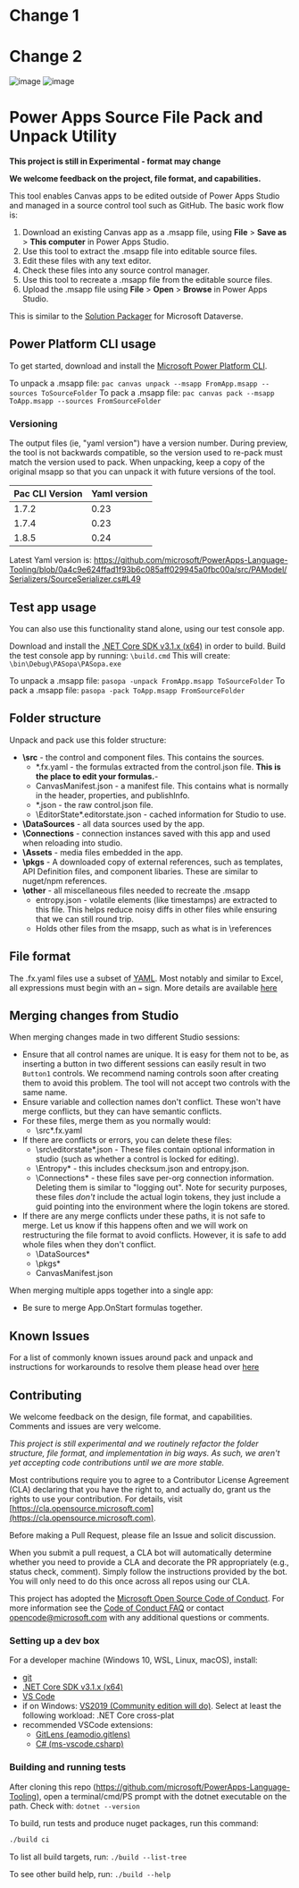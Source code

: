 # Change 1

# Change 2

![image](https://img.shields.io/github/workflow/status/microsoft/PowerApps-Language-Tooling/CI/master)  ![image](https://img.shields.io/nuget/vpre/Microsoft.PowerPlatform.Formulas.Tools)

# Power Apps Source File Pack and Unpack Utility

**This project is still in Experimental - format may change**

**We welcome feedback on the project, file format, and capabilities.**

This tool enables Canvas apps to be edited outside of Power Apps Studio and managed in a source control tool such as GitHub.  The basic work flow is:
1. Download an existing Canvas app as a .msapp file, using **File** > **Save as** > **This computer** in Power Apps Studio.
1. Use this tool to extract the .msapp file into editable source files.
1. Edit these files with any text editor.
1. Check these files into any source control manager.
1. Use this tool to recreate a .msapp file from the editable source files.
1. Upload the .msapp file using **File** > **Open** > **Browse** in Power Apps Studio.

This is similar to the [Solution Packager](https://docs.microsoft.com/en-us/power-platform/alm/solution-packager-tool) for Microsoft Dataverse.

## Power Platform CLI usage

To get started, download and install the [Microsoft Power Platform CLI](https://docs.microsoft.com/en-us/powerapps/developer/data-platform/powerapps-cli).

To unpack a .msapp file: `pac canvas unpack --msapp FromApp.msapp --sources ToSourceFolder`
To pack a .msapp file: `pac canvas pack --msapp ToApp.msapp --sources FromSourceFolder`

### Versioning

The output files (ie, "yaml version") have a version number. During preview, the tool is not backwards compatible, so the version used to re-pack must match the version used to pack.  When unpacking, keep a copy of the original msapp so that you can unpack it with future versions of the tool.

| Pac CLI Version | Yaml version |
| --- | --- |
| 1.7.2 | 0.23 |
| 1.7.4 | 0.23 |
| 1.8.5 | 0.24 |

Latest Yaml version is: https://github.com/microsoft/PowerApps-Language-Tooling/blob/0a4c9e624ffad1f93b6c085aff029945a0fbc00a/src/PAModel/Serializers/SourceSerializer.cs#L49



## Test app usage

You can also use this functionality stand alone, using our test console app.

Download and install the [.NET Core SDK v3.1.x (x64)](https://dotnet.microsoft.com/download/dotnet-core/3.1) in order to build.
Build the test console app by running: `\build.cmd`
This will create: `\bin\Debug\PASopa\PASopa.exe`

To unpack a .msapp file: `pasopa -unpack FromApp.msapp ToSourceFolder`
To pack a .msapp file: `pasopa -pack ToApp.msapp FromSourceFolder`

## Folder structure
Unpack and pack use this folder structure:

- **\src** - the control and component files. This contains the sources.
   - \*.fx.yaml - the formulas extracted from the control.json file.  **This is the place to edit your formulas.**-
   - CanvasManifest.json - a manifest file. This contains what is normally in the header, properties, and publishInfo.
   - \*.json - the raw control.json file.
   - \EditorState\*.editorstate.json - cached information for Studio to use.
- **\DataSources** - all data sources used by the app.
- **\Connections** - connection instances saved with this app and used when reloading into studio.
- **\Assets** - media files embedded in the app.
- **\pkgs** - A downloaded copy of external references, such as templates, API Definition files, and component libaries. These are similar to nuget/npm references.
- **\other** - all miscellaneous files needed to recreate the .msapp
   - entropy.json - volatile elements (like timestamps) are extracted to this file. This helps reduce noisy diffs in other files while ensuring that we can still round trip.
   - Holds other files from the msapp, such as what is in \references

## File format
The .fx.yaml files use a subset of [YAML](https://yaml.org/spec/1.2/spec.html).  Most notably and similar to Excel, all expressions must begin with an `=` sign.  More details are available [here](/docs/YAMLFileFormat.md)

## Merging changes from Studio
When merging changes made in two different Studio sessions:
- Ensure that all control names are unique.  It is easy for them not to be, as inserting a button in two different sessions can easily result in two `Button1` controls.  We recommend naming controls soon after creating them to avoid this problem.  The tool will not accept two controls with the same name.
- Ensure  variable and collection names don't conflict. These won't have merge conflicts, but they can have semantic conflicts.
- For these files, merge them as you normally would:
	- \src\*.fx.yaml
- If there are conflicts or errors, you can delete these files:
	- \src\editorstate\*.json  - These files contain optional information in studio (such as whether a control is locked for editing).
	- \Entropy\*  - this includes checksum.json and entropy.json.
	- \Connections\* - these files save per-org connection information. Deleting them is similar to "logging out".  Note for security purposes, these files  *don't* include the actual login tokens, they just include a guid pointing into the environment where the login tokens are stored.
- If there are any merge conflicts under these paths, it is not safe to merge.   Let us know if this happens often and we will work on restructuring the file format to avoid conflicts.   However, it is safe to add whole files when they don't conflict.
	- \DataSources\*
	- \pkgs\*
	- CanvasManifest.json

When merging multiple apps together into a single app:
- Be sure to merge App.OnStart formulas together.

## Known Issues
For a list of commonly known issues around pack and unpack and instructions for workarounds to resolve them please head over [here](/docs/KnownIssues.md)

## Contributing

We welcome feedback on the design, file format, and capabilities. Comments and issues are very welcome.

*This project is still experimental and we routinely refactor the folder structure, file format, and implementation in big ways.  As such, we aren't yet accepting code contributions until we are more stable.*

Most contributions require you to agree to a Contributor License Agreement (CLA) declaring that you have the right to, and actually do, grant us the rights to use your contribution. For details, visit [https://cla.opensource.microsoft.com](https://cla.opensource.microsoft.com).

Before making a Pull Request, please file an Issue and solicit discussion.

When you submit a pull request, a CLA bot will automatically determine whether you need to provide
a CLA and decorate the PR appropriately (e.g., status check, comment). Simply follow the instructions
provided by the bot. You will only need to do this once across all repos using our CLA.

This project has adopted the [Microsoft Open Source Code of Conduct](https://opensource.microsoft.com/codeofconduct/).
For more information see the [Code of Conduct FAQ](https://opensource.microsoft.com/codeofconduct/faq/) or
contact [opencode@microsoft.com](mailto:opencode@microsoft.com) with any additional questions or comments.

### Setting up a dev box

For a developer machine (Windows 10, WSL, Linux, macOS), install:

- [git](https://git-scm.com/downloads)
- [.NET Core SDK v3.1.x (x64)](https://dotnet.microsoft.com/download/dotnet-core/3.1)
- [VS Code](https://code.visualstudio.com/Download)
- if on Windows: [VS2019 (Community edition will do)](https://visualstudio.microsoft.com/downloads/).  Select at least the following workload: .NET Core cross-plat
- recommended VSCode extensions:
  - [GitLens (eamodio.gitlens)](https://github.com/eamodio/vscode-gitlens)
  - [C# (ms-vscode.csharp)](https://github.com/OmniSharp/omnisharp-vscode)

### Building and running tests

After cloning this repo (https://github.com/microsoft/PowerApps-Language-Tooling), open a terminal/cmd/PS prompt with the dotnet executable on the path. Check with: ```dotnet --version ```

To build, run tests and produce nuget packages, run this command:

```bash
./build ci
```

To list all build targets, run: ```./build --list-tree```

To see other build help, run: ```./build --help```
